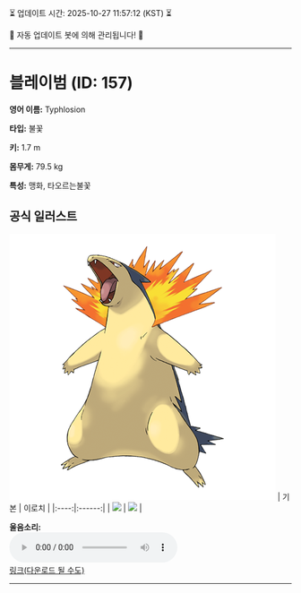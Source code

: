 
⏳ 업데이트 시간: 2025-10-27 11:57:12 (KST) ⏳

🤖 자동 업데이트 봇에 의해 관리됩니다! 🤖

---

# 블레이범 (ID: 157)
**영어 이름:** Typhlosion

**타입:** 불꽃

**키:** 1.7 m

**몸무게:** 79.5 kg

**특성:** 맹화, 타오르는불꽃

## 공식 일러스트
![](https://raw.githubusercontent.com/PokeAPI/sprites/master/sprites/pokemon/other/official-artwork/157.png)
| 기본 | 이로치 |
|:----:|:------:|
| <img src="http://play.pokemonshowdown.com/sprites/ani/typhlosion.gif" width="200"> | <img src="http://play.pokemonshowdown.com/sprites/ani-shiny/typhlosion.gif" width="200"> |

**울음소리:**<br><audio controls src="https://raw.githubusercontent.com/PokeAPI/cries/main/cries/pokemon/latest/157.ogg"></audio><br> [링크(다운로드 될 수도)](https://raw.githubusercontent.com/PokeAPI/cries/main/cries/pokemon/latest/157.ogg)


---

